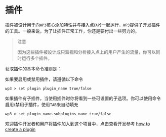 # 插件

插件被设计用于向`WP3`核心添加特性并与接入点\(`AP`\)一起运行，`WP3`提供了开发插件的工具。一般来说，为了让插件正常工作，你还是要付出一些努力的。

> 注意
>
> 因为这些插件被设计成只监视和分析接入点上的用户产生的流量，你可以同时运行多个插件。

获取插件的基本命令准则是：

如果要启用或禁用插件，请遵循以下命令

```text
wp3 > set plugin plugin_name true/false
```

如果插件有子插件，当使用插件时你将看到一些可设置的子选项。你可以使用命令启用/禁用子插件，使用`TAB`来自动填充

```text
wp3 > set plugin_name.subplugins_name true/false
```

欢迎插件开发者和用户将插件加入到这个项目中，点击查看开发参考  [how to create a plugin](https://wifipumpkin3.github.io/docs/getting-started#development)

